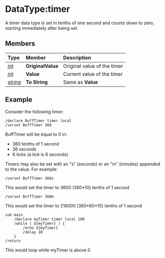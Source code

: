 # DataType:timer

A timer data type is set in tenths of one second and counts down to zero; starting immediately after being set.

## Members

| **Type** | **Member** | **Description** |
| :--- | :--- | :--- |
| [_int_](datatype-int.md) | **OriginalValue** | Original value of the timer |
| [_int_](datatype-int.md) | **Value** | Current value of the timer |
| [_string_](datatype-string.md) | **To String** | Same as **Value** |

## Example

Consider the following timer:

`/declare BuffTimer timer local`  
`/varset BuffTimer 360`

BuffTimer will be equal to 0 in:

* 360 tenths of 1 second
* 36 seconds
* 6 ticks (a tick is 6 seconds)

Timers may also be set with an "s" (seconds\) or an "m" \(minutes) appended to the value. For example:

`/varset BuffTimer 360s`

This would set the timer to 3600 (360\*10) tenths of 1 second

`/varset BuffTimer 360m`

This would set the timer to 216000 (360\*60\*10) tenths of 1 second

```text
sub main
    /declare myTimer timer local 100
    /while ( ${myTimer} ) {
        /echo ${myTimer}
        /delay 10
    }
/return
```

This would loop while myTimer is above 0

